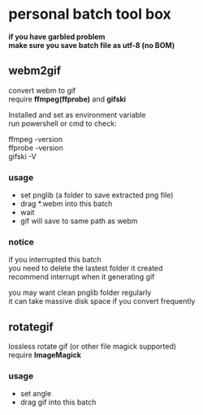 # personal batch tool box
**if you have garbled problem**  
**make sure you save batch file as utf-8 (no BOM)**

## webm2gif
convert webm to gif  
require **ffmpeg(ffprobe)** and **gifski**

Installed and set as environment variable  
run powershell or cmd to check:  

ffmpeg -version  
ffprobe -version  
gifski -V  


### usage
* set pnglib (a folder to save extracted png file)
* drag *.webm into this batch
* wait
* gif will save to same path as webm


### notice
if you interrupted this batch  
you need to delete the lastest folder it created  
recommend interrupt when it generating gif

you may want clean pnglib folder regularly  
it can take massive disk space if you convert frequently  

## rotategif
lossless rotate gif (or other file magick supported)  
require **ImageMagick**

### usage
* set angle
* drag gif into this batch
